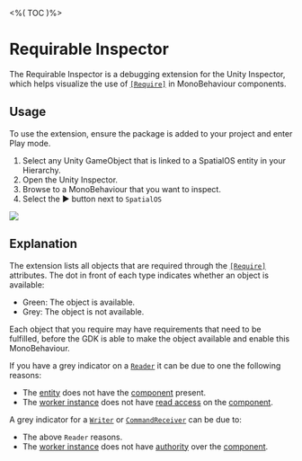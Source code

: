 <%( TOC )%>

# Requirable Inspector

The Requirable Inspector is a debugging extension for the Unity Inspector, which helps visualize the use of [`[Require]`]({{urlRoot}}/workflows/monobehaviour/interaction/reader-writers/lifecycle) in MonoBehaviour components.

## Usage

To use the extension, ensure the package is added to your project and enter Play mode.

1. Select any Unity GameObject that is linked to a SpatialOS entity in your Hierarchy.
1. Open the Unity Inspector.
1. Browse to a MonoBehaviour that you want to inspect.
1. Select the ▶ button next to `SpatialOS`

<img src="{{assetRoot}}assets/modules/debug/inspector.png" style="margin: 0 auto; width: auto; display: block;" />

## Explanation

The extension lists all objects that are required through the [`[Require]`]({{urlRoot}}/workflows/monobehaviour/interaction/reader-writers/lifecycle) attributes. The dot in front of each type indicates whether an object is available:

* Green: The object is available.
* Grey: The object is not available.

Each object that you require may have requirements that need to be fulfilled, before the GDK is able to make the object available and enable this MonoBehaviour.

If you have a grey indicator on a [`Reader`]({{urlRoot}}/workflows/monobehaviour/interaction/reader-writers/index) it can be due to one the following reasons:

* The [entity]({{urlRoot}}/reference/glossary#spatialos-entity) does not have the [component]({{urlRoot}}/reference/glossary#spatialos-component) present.
* The [worker instance]({{urlRoot}}/reference/glossary#worker) does not have [read access]({{urlRoot}}/reference/glossary#read-access) on the [component]({{urlRoot}}/reference/glossary#spatialos-component).

A grey indicator for a [`Writer`]({{urlRoot}}/workflows/monobehaviour/interaction/reader-writers/index) or [`CommandReceiver`]({{urlRoot}}/workflows/monobehaviour/interaction/commands/component-commands) can be due to:

* The above `Reader` reasons.
* The [worker instance]({{urlRoot}}/reference/glossary#worker) does not have [authority]({{urlRoot}}/reference/glossary#authority) over the [component]({{urlRoot}}/reference/glossary#spatialos-component).
